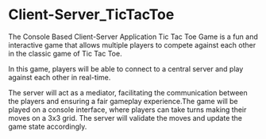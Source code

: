 # Client-Server_TicTacToe

The Console Based Client-Server Application Tic Tac Toe Game is a fun and interactive game that allows multiple players to compete against each other in the classic game of Tic Tac Toe.

In this game, players will be able to connect to a central server and play against each other in real-time.

The server will act as a mediator, facilitating the communication between the players and ensuring a fair gameplay experience.The game will be played on a console interface, where players can take turns making their moves on a 3x3 grid.
The server will validate the moves and update the game state accordingly.
